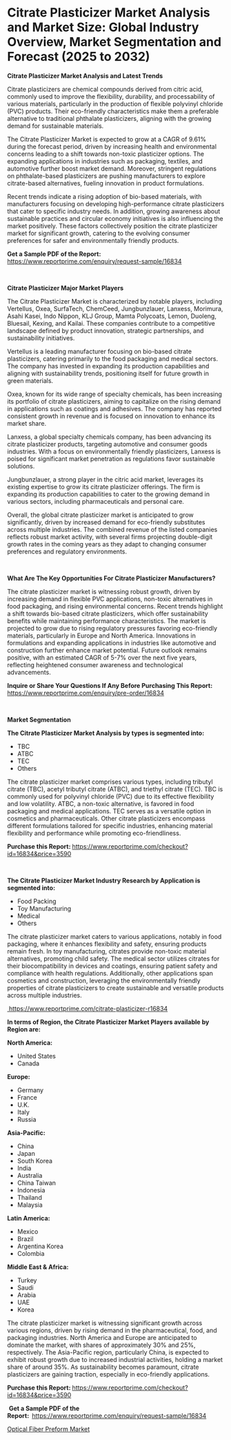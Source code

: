 <p><h1>Citrate Plasticizer Market Analysis and Market Size: Global Industry Overview, Market Segmentation and Forecast (2025 to 2032)</h1></p><p><strong>Citrate Plasticizer Market Analysis and Latest Trends</strong></p>
<p><p>Citrate plasticizers are chemical compounds derived from citric acid, commonly used to improve the flexibility, durability, and processability of various materials, particularly in the production of flexible polyvinyl chloride (PVC) products. Their eco-friendly characteristics make them a preferable alternative to traditional phthalate plasticizers, aligning with the growing demand for sustainable materials.</p><p>The Citrate Plasticizer Market is expected to grow at a CAGR of 9.61% during the forecast period, driven by increasing health and environmental concerns leading to a shift towards non-toxic plasticizer options. The expanding applications in industries such as packaging, textiles, and automotive further boost market demand. Moreover, stringent regulations on phthalate-based plasticizers are pushing manufacturers to explore citrate-based alternatives, fueling innovation in product formulations.</p><p>Recent trends indicate a rising adoption of bio-based materials, with manufacturers focusing on developing high-performance citrate plasticizers that cater to specific industry needs. In addition, growing awareness about sustainable practices and circular economy initiatives is also influencing the market positively. These factors collectively position the citrate plasticizer market for significant growth, catering to the evolving consumer preferences for safer and environmentally friendly products.</p></p>
<p><strong>Get a Sample PDF of the Report:&nbsp;</strong> <a href="https://www.reportprime.com/enquiry/request-sample/16834?utm_campaign=2186&utm_medium=2&utm_source=Github&utm_content=ia&utm_term=18032025&utm_id=citrate-plasticizer">https://www.reportprime.com/enquiry/request-sample/16834</a></p>
<p>&nbsp;</p>
<p><strong>Citrate Plasticizer Major Market Players</strong></p>
<p><p>The Citrate Plasticizer Market is characterized by notable players, including Vertellus, Oxea, SurfaTech, ChemCeed, Jungbunzlauer, Lanxess, Morimura, Asahi Kasei, Indo Nippon, KLJ Group, Mamta Polycoats, Lemon, Duoleng, Bluesail, Kexing, and Kailai. These companies contribute to a competitive landscape defined by product innovation, strategic partnerships, and sustainability initiatives. </p><p>Vertellus is a leading manufacturer focusing on bio-based citrate plasticizers, catering primarily to the food packaging and medical sectors. The company has invested in expanding its production capabilities and aligning with sustainability trends, positioning itself for future growth in green materials.</p><p>Oxea, known for its wide range of specialty chemicals, has been increasing its portfolio of citrate plasticizers, aiming to capitalize on the rising demand in applications such as coatings and adhesives. The company has reported consistent growth in revenue and is focused on innovation to enhance its market share.</p><p>Lanxess, a global specialty chemicals company, has been advancing its citrate plasticizer products, targeting automotive and consumer goods industries. With a focus on environmentally friendly plasticizers, Lanxess is poised for significant market penetration as regulations favor sustainable solutions.</p><p>Jungbunzlauer, a strong player in the citric acid market, leverages its existing expertise to grow its citrate plasticizer offerings. The firm is expanding its production capabilities to cater to the growing demand in various sectors, including pharmaceuticals and personal care.</p><p>Overall, the global citrate plasticizer market is anticipated to grow significantly, driven by increased demand for eco-friendly substitutes across multiple industries. The combined revenue of the listed companies reflects robust market activity, with several firms projecting double-digit growth rates in the coming years as they adapt to changing consumer preferences and regulatory environments.</p></p>
<p>&nbsp;</p>
<p><strong>What Are The Key Opportunities For Citrate Plasticizer Manufacturers?</strong></p>
<p><p>The citrate plasticizer market is witnessing robust growth, driven by increasing demand in flexible PVC applications, non-toxic alternatives in food packaging, and rising environmental concerns. Recent trends highlight a shift towards bio-based citrate plasticizers, which offer sustainability benefits while maintaining performance characteristics. The market is projected to grow due to rising regulatory pressures favoring eco-friendly materials, particularly in Europe and North America. Innovations in formulations and expanding applications in industries like automotive and construction further enhance market potential. Future outlook remains positive, with an estimated CAGR of 5-7% over the next five years, reflecting heightened consumer awareness and technological advancements.</p></p>
<p><strong>Inquire or Share Your Questions If Any Before Purchasing This Report:</strong> <a href="https://www.reportprime.com/enquiry/pre-order/16834?utm_campaign=2186&utm_medium=2&utm_source=Github&utm_content=ia&utm_term=18032025&utm_id=citrate-plasticizer">https://www.reportprime.com/enquiry/pre-order/16834</a></p>
<p>&nbsp;</p>
<p><strong>Market Segmentation</strong></p>
<p><strong>The Citrate Plasticizer Market Analysis by types is segmented into:</strong></p>
<p><ul><li>TBC</li><li>ATBC</li><li>TEC</li><li>Others</li></ul></p>
<p><p>The citrate plasticizer market comprises various types, including tributyl citrate (TBC), acetyl tributyl citrate (ATBC), and triethyl citrate (TEC). TBC is commonly used for polyvinyl chloride (PVC) due to its effective flexibility and low volatility. ATBC, a non-toxic alternative, is favored in food packaging and medical applications. TEC serves as a versatile option in cosmetics and pharmaceuticals. Other citrate plasticizers encompass different formulations tailored for specific industries, enhancing material flexibility and performance while promoting eco-friendliness.</p></p>
<p><strong>Purchase this Report:&nbsp;</strong><a href="https://www.reportprime.com/checkout?id=16834&price=3590&utm_campaign=2186&utm_medium=2&utm_source=Github&utm_content=ia&utm_term=18032025&utm_id=citrate-plasticizer">https://www.reportprime.com/checkout?id=16834&price=3590</a></p>
<p>&nbsp;</p>
<p><strong>The Citrate Plasticizer Market Industry Research by Application is segmented into:</strong></p>
<p><ul><li>Food Packing</li><li>Toy Manufacturing</li><li>Medical</li><li>Others</li></ul></p>
<p><p>The citrate plasticizer market caters to various applications, notably in food packaging, where it enhances flexibility and safety, ensuring products remain fresh. In toy manufacturing, citrates provide non-toxic material alternatives, promoting child safety. The medical sector utilizes citrates for their biocompatibility in devices and coatings, ensuring patient safety and compliance with health regulations. Additionally, other applications span cosmetics and construction, leveraging the environmentally friendly properties of citrate plasticizers to create sustainable and versatile products across multiple industries.</p></p>
<p><a href="https://www.reportprime.com/citrate-plasticizer-r16834?utm_campaign=2186&utm_medium=2&utm_source=Github&utm_content=ia&utm_term=18032025&utm_id=citrate-plasticizer">&nbsp;https://www.reportprime.com/citrate-plasticizer-r16834</a></p>
<p><strong>In terms of Region, the Citrate Plasticizer Market Players available by Region are:</strong></p>
<p>
    <p> <strong> North America: </strong>
        <ul>
            <li>United States</li>
            <li>Canada</li>
        </ul>
        </p> 
    <p> <strong> Europe: </strong>
        <ul>
            <li>Germany</li>
            <li>France</li>
            <li>U.K.</li>
            <li>Italy</li>
            <li>Russia</li>
        </ul>
        </p> 
    <p> <strong> Asia-Pacific: </strong>
        <ul>
            <li>China</li>
            <li>Japan</li>
            <li>South Korea</li>
            <li>India</li>
            <li>Australia</li>
            <li>China Taiwan</li>
            <li>Indonesia</li>
            <li>Thailand</li>
            <li>Malaysia</li>
        </ul>
        </p> 
    <p> <strong> Latin America: </strong>
        <ul>
            <li>Mexico</li>
            <li>Brazil</li>
            <li>Argentina Korea</li>
            <li>Colombia</li>
        </ul>
        </p> 
    <p> <strong> Middle East & Africa: </strong>
        <ul>
            <li>Turkey</li>
            <li>Saudi</li>
            <li>Arabia</li>
            <li>UAE</li>
            <li>Korea</li>
        </ul>
    </p>
    </p>
<p><p>The citrate plasticizer market is witnessing significant growth across various regions, driven by rising demand in the pharmaceutical, food, and packaging industries. North America and Europe are anticipated to dominate the market, with shares of approximately 30% and 25%, respectively. The Asia-Pacific region, particularly China, is expected to exhibit robust growth due to increased industrial activities, holding a market share of around 35%. As sustainability becomes paramount, citrate plasticizers are gaining traction, especially in eco-friendly applications.</p></p>
<p><strong>Purchase this Report: </strong><a href="https://www.reportprime.com/checkout?id=16834&price=3590&utm_campaign=2186&utm_medium=2&utm_source=Github&utm_content=ia&utm_term=18032025&utm_id=citrate-plasticizer">https://www.reportprime.com/checkout?id=16834&price=3590</a></p>
<p>&nbsp;<strong>Get a Sample PDF of the Report:&nbsp;&nbsp;</strong><a href="https://www.reportprime.com/enquiry/request-sample/16834?utm_campaign=2186&utm_medium=2&utm_source=Github&utm_content=ia&utm_term=18032025&utm_id=citrate-plasticizer">https://www.reportprime.com/enquiry/request-sample/16834</a></p>
<p><strong></strong></p>
<p><p><a href="https://github.com/nathandecarvalho/Market-Research-Report-List-6/blob/main/optical-fiber-preform-market.md?utm_campaign=2186&utm_medium=2&utm_source=Github&utm_content=ia&utm_term=18032025&utm_id=citrate-plasticizer">Optical Fiber Preform Market</a></p></p>